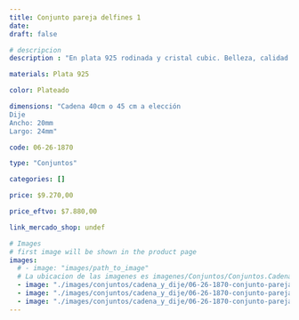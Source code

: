 ```yaml
---
title: Conjunto pareja delfines 1
date: 
draft: false

# descripcion
description : "En plata 925 rodinada y cristal cubic. Belleza, calidad y delicadeza."

materials: Plata 925

color: Plateado

dimensions: "Cadena 40cm o 45 cm a elección
Dije
Ancho: 20mm 
Largo: 24mm"

code: 06-26-1870

type: "Conjuntos"

categories: []

price: $9.270,00

price_eftvo: $7.880,00

link_mercado_shop: undef

# Images
# first image will be shown in the product page
images:
  # - image: "images/path_to_image"
  # La ubicacion de las imagenes es imagenes/Conjuntos/Conjuntos.Cadena y Dije/06-26-1870-conjunto-pareja-delfines-1
  - image: "./images/conjuntos/cadena_y_dije/06-26-1870-conjunto-pareja-delfines-1_a.jpg"
  - image: "./images/conjuntos/cadena_y_dije/06-26-1870-conjunto-pareja-delfines-1_b.jpg"
  - image: "./images/conjuntos/cadena_y_dije/06-26-1870-conjunto-pareja-delfines-1_c.jpg"
---
```

